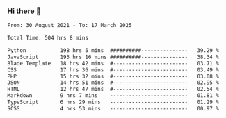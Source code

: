 ### Hi there 👋

<!--
**dominoto/dominoto** is a ✨ _special_ ✨ repository because its `README.md` (this file) appears on your GitHub profile.

Here are some ideas to get you started:

- 🔭 I’m currently working on ...
- 🌱 I’m currently learning ...
- 👯 I’m looking to collaborate on ...
- 🤔 I’m looking for help with ...
- 💬 Ask me about ...
- 📫 How to reach me: ...
- 😄 Pronouns: ...
- ⚡ Fun fact: ...
-->
<!--START_SECTION:waka-->

```txt
From: 30 August 2021 - To: 17 March 2025

Total Time: 504 hrs 8 mins

Python           198 hrs 5 mins  ##########---------------   39.29 %
JavaScript       193 hrs 16 mins ##########---------------   38.34 %
Blade Template   18 hrs 42 mins  #------------------------   03.71 %
CSS              17 hrs 36 mins  #------------------------   03.49 %
PHP              15 hrs 32 mins  #------------------------   03.08 %
JSON             14 hrs 51 mins  #------------------------   02.95 %
HTML             12 hrs 47 mins  #------------------------   02.54 %
Markdown         9 hrs 7 mins    -------------------------   01.81 %
TypeScript       6 hrs 29 mins   -------------------------   01.29 %
SCSS             4 hrs 53 mins   -------------------------   00.97 %
```

<!--END_SECTION:waka-->
